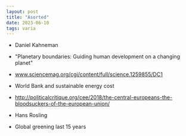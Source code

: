 ```yaml
---
layout: post
title: "Asorted"
date: 2023-06-10
tags: varia 
---
```


* Daniel Kahneman

* "Planetary boundaries: Guiding human development on a changing planet"

* www.sciencemag.org/cgi/content/full/science.1259855/DC1

* World Bank and sustainable energy cost

* http://politicalcritique.org/cee/2018/the-central-europeans-the-bloodsuckers-of-the-european-union/

* Hans Rosling

* Global greening last 15 years
